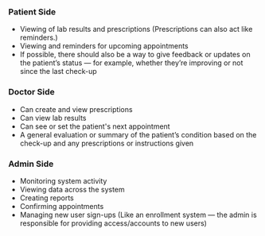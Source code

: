 ### **Patient Side**

- Viewing of lab results and prescriptions
  (Prescriptions can also act like reminders.)
- Viewing and reminders for upcoming appointments
- If possible, there should also be a way to give feedback or updates on the patient’s status — for example, whether they’re improving or not since the last check-up

### **Doctor Side**

- Can create and view prescriptions
- Can view lab results
- Can see or set the patient's next appointment
- A general evaluation or summary of the patient’s condition based on the check-up and any prescriptions or instructions given

### **Admin Side**

- Monitoring system activity
- Viewing data across the system
- Creating reports
- Confirming appointments
- Managing new user sign-ups
  (Like an enrollment system — the admin is responsible for providing access/accounts to new users)
